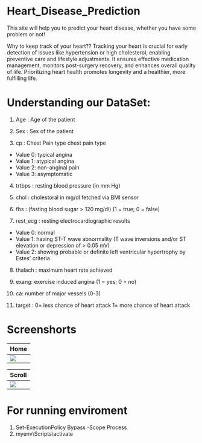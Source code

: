 # Heart_Disease_Prediction

This site will help you to predict your heart disease, whether you have some problem or not!

Why to keep track of your heart??
Tracking your heart is crucial for early detection of issues like hypertension or high cholesterol, enabling preventive care and lifestyle adjustments. It ensures effective medication management, monitors post-surgery recovery, and enhances overall quality of life. Prioritizing heart health promotes longevity and a healthier, more fulfilling life.


# Understanding our DataSet:

1) Age : Age of the patient

2) Sex : Sex of the patient 

3) cp : Chest Pain type chest pain type

- Value 0: typical angina
- Value 1: atypical angina
- Value 2: non-anginal pain
- Value 3: asymptomatic

4) trtbps : resting blood pressure (in mm Hg)

5) chol : cholestoral in mg/dl fetched via BMI sensor

6) fbs : (fasting blood sugar > 120 mg/dl) (1 = true; 0 = false)

7) rest_ecg : resting electrocardiographic results

- Value 0: normal
- Value 1: having ST-T wave abnormality (T wave inversions and/or ST elevation or depression of > 0.05 mV)
- Value 2: showing probable or definite left ventricular hypertrophy by Estes' criteria

8) thalach : maximum heart rate achieved
9) exang: exercise induced angina (1 = yes; 0 = no)

10) ca: number of major vessels (0-3)

11) target :
     0= less chance of heart attack
     1= more chance of heart attack




# Screenshorts

| Home      |
|------------|
| <img src="https://github.com/BhawitBalodi/Heart_Disease_Prediction/assets/82761457/a35c2758-9314-4430-b43b-bccabba61450.png"> |

| Scroll      |
|------------|
| <img src="https://github.com/BhawitBalodi/Heart_Disease_Prediction/assets/82761457/3abc1a7c-e167-4b4b-932c-075179b147d3.png"> |


# For running enviroment
1)  Set-ExecutionPolicy Bypass -Scope Process
2)  myenv\Scripts\activate
